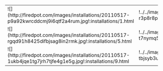 <table>
<tr>
<td>
![](http://firedpot.com/images/installations/20110517-p9a92kwrcddcmj9i6qtf2a4rum.jpg!:installations/1.html
</td>
<td>
!../../images/installations/20110517-r3p8r8pit1eqjk7u564tpyqg13.jpg!:installations/2.html
</td>
<td>
!../../images/installations/20110517-jphytapwk8kasm8dkijcffuji9.jpg!:installations/3.html
</td>
<td>
!../../images/installations/20110517-eaga47y1r8f8qwqghg1d538d2g.jpg!:installations/4.html)
</td>
</tr>
<tr>
<td>
![](http://firedpot.com/images/installations/20110517-rgqd91h8425difbjsag8in2rmk.jpg!:installations/5.html
</td>
<td>
!../../images/installations/20110517-t7nymq5mdexsygmmh973pmb23q.jpg!:installations/6.html
</td>
<td>
!../../images/installations/20110517-drht4bcdn71cm3k7q96rk6nc1t.jpg!:installations/7.html
</td>
<td>
!../../images/installations/20110517-dwd1wk4f3hukmb5i826hmywpbg.jpg!:installations/8.html)
</td>
</tr>
<tr>
<td>
![](http://firedpot.com/images/installations/20110517-1ukb4jqe1tg7jrh7tjfe4g1e5g.jpg!:installations/9.html
</td>
<td>
!../../images/installations/20110517-tbjsyb3ucpmrm3ca8rjjtfawdw.jpg!:installations/10.html)
</td>
<td>

</td>
<td>

</td>
</tr>
</table>
